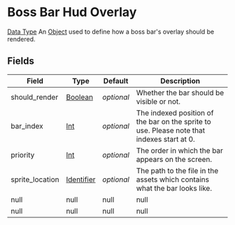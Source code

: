 # Boss Bar Hud Overlay
[Data Type](../data_types.md)
An [Object](object.md) used to define how a boss bar's overlay should be rendered.
## Fields

 | Field | Type | Default | Description | 
|---|---|---|---|
 | should_render | [Boolean](../data_types/boolean.md) | _optional_ | Whether the bar should be visible or not. | 
 | bar_index | [Int](../data_types/int.md) | _optional_ | The indexed position of the bar on the sprite to use. Please note that indexes start at 0. | 
 | priority | [Int](../data_types/int.md) | _optional_ | The order in which the bar appears on the screen. | 
 | sprite_location | [Identifier](../data_types/identifier.md) | _optional_ | The path to the file in the assets which contains what the bar looks like. | 
 | null | null | null | null | 
 | null | null | null | null | 

